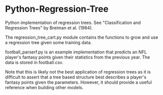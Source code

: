 Python-Regression-Tree
======================

Python implementation of regression trees. See "Classification and Regression Trees" by Breiman et al. (1984).

The regression_tree_cart.py module contains the functions to grow and use a regression tree given some training data.

football_parserf.py is an example implementation that predicts an NFL player's fantasy points given their statistics from the previous year. The data is stored in football.csv. 

Note that this is likely not the best application of regression trees as it is difficult to assert that a tree based structure best describes a player's fantasy points given the parameters. However, it should provide a useful reference when building other models.
